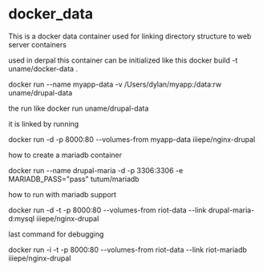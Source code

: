 # docker_data

This is a docker data container used for linking directory structure to web server containers


used in derpal this container can be initialized like this
docker build -t uname/docker-data .

docker run --name myapp-data -v /Users/dylan/myapp:/data:rw uname/drupal-data

the run like
docker run uname/drupal-data



it is linked by running 

docker run -d -p 8000:80 --volumes-from myapp-data iiiepe/nginx-drupal


how to create a mariadb container

docker run --name drupal-maria -d -p 3306:3306 -e MARIADB_PASS="pass" tutum/mariadb

how to run with mariadb support


docker run -d -t -p 8000:80 --volumes-from riot-data --link drupal-maria-d:mysql iiiepe/nginx-drupal


last command for debugging

 docker run -i -t -p 8000:80 --volumes-from riot-data --link riot-mariadb iiiepe/nginx-drupal
